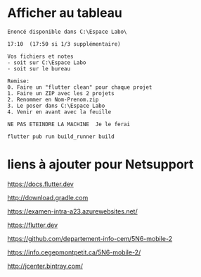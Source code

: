 # Afficher au tableau

```
Enoncé disponible dans C:\Espace Labo\

17:10  (17:50 si 1/3 supplémentaire)

Vos fichiers et notes 
- soit sur C:\Espace Labo 
- soit sur le bureau

Remise:
0. Faire un "flutter clean" pour chaque projet
1. Faire un ZIP avec les 2 projets
2. Renommer en Nom-Prenom.zip 
3. Le poser dans C:\Espace Labo
4. Venir en avant avec la feuille

NE PAS ETEINDRE LA MACHINE  Je le ferai

flutter pub run build_runner build
```


# liens à ajouter pour Netsupport
https://docs.flutter.dev 

http://download.gradle.com 

https://examen-intra-a23.azurewebsites.net/

https://flutter.dev 

https://github.com/departement-info-cem/5N6-mobile-2 

https://info.cegepmontpetit.ca/5N6-mobile-2/ 

http://jcenter.bintray.com/  
